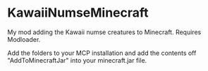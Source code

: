 KawaiiNumseMinecraft
====================

My mod adding the Kawaii numse creatures to Minecraft.
Requires Modloader.

Add the folders to your MCP installation and add the contents off "AddToMinecraftJar" into your minecraft.jar file.